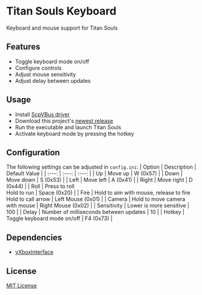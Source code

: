 # Titan Souls Keyboard
Keyboard and mouse support for Titan Souls

## Features
* Toggle keyboard mode on/off
* Configure controls
* Adjust mouse sensitivity
* Adjust delay between updates

## Usage
* Install [ScpVBus driver](https://github.com/shauleiz/ScpVBus/releases)
* Download this project's [newest release](https://github.com/martinsomer/Titan-Souls-Keyboard/releases)
* Run the executable and launch Titan Souls
* Activate keyboard mode by pressing the hotkey

## Configuration
The following settings can be adjusted in `config.ini`:
| Option | Description | Default Value |
| :---: | :---: | :---: |
| Up | Move up | W (0x57) |
| Down | Move down | S (0x53) |
| Left | Move left | A (0x41) |
| Right | Move right | D (0x44) |
| Roll | Press to roll <br> Hold to run | Space (0x20) |
| Fire | Hold to aim with mouse, release to fire <br> Hold to call arrow | Left Mouse (0x01) |
| Camera | Hold to move camera with mouse | Right Mouse (0x02) |
| Sensitivity | Lower is more sensitive | 100 |
| Delay | Number of milliseconds between updates | 10 |
| Hotkey | Toggle keyboard mode on/off | F4 (0x73) |

## Dependencies
* [vXboxInterface](https://github.com/shauleiz/vXboxInterface)

## License
[MIT License](LICENSE.txt)
